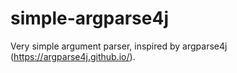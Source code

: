 # simple-argparse4j
Very simple argument parser, inspired by argparse4j (https://argparse4j.github.io/).
